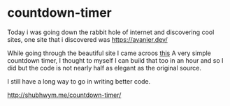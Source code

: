 # countdown-timer

Today i was going down the rabbit hole of internet and discovering cool sites, one site that i discovered was https://avanier.dev/

While going through the beautiful site I came acroos [this](https://lab.avanier.dev/countdown?from=2023-01-01&to=2023-12-31)
A very simple countdown timer, I thought to myself I can build that too in an hour and so I did but the code is not nearly half as elegant
as the original source. 

I still have a long way to go in writing better code.

http://shubhwym.me/countdown-timer/
